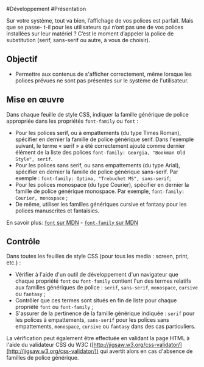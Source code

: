 
#Développement #Présentation

Sur votre système, tout va bien, l’affichage de vos polices est parfait. Mais que se passe- t-il pour les utilisateurs qui n’ont pas une de vos polices installées sur leur matériel ? C’est le moment d’appeler la police de substitution (serif, sans-serif ou autre, à vous de choisir).

Objectif
--------

*   Permettre aux contenus de s'afficher correctement, même lorsque les polices prévues ne sont pas présentes sur le système de l'utilisateur.

Mise en œuvre
-------------

Dans chaque feuille de style CSS, indiquer la famille générique de police appropriée dans les propriétés `font-family` ou `font` :

*   Pour les polices serif, ou à empattements (du type Times Roman), spécifier en dernier la famille de police générique serif. Dans l'exemple suivant, le terme « serif » a été correctement ajouté comme dernier élément de la liste des polices `font-family: Georgia, "Bookman Old Style", serif`.
*   Pour les polices sans serif, ou sans empattements (du type Arial), spécifier en dernier la famille de police générique sans-serif. Par exemple : `font-family: Optima, "Trebuchet MS", sans-serif`;
*   Pour les polices monospace (du type Courier), spécifier en dernier la famille de police générique monospace. Par exemple, `font-family: Courier, monospace` ;
*   De même, utiliser les familles génériques cursive et fantasy pour les polices manuscrites et fantaisies.

En savoir plus: [`font` sur MDN](https://developer.mozilla.org/fr/docs/Web/CSS/font) - [`font-family` sur MDN](https://developer.mozilla.org/fr/docs/Web/CSS/font-family)

Contrôle
--------

Dans toutes les feuilles de style CSS (pour tous les media : screen, print, etc.) :

*   Vérifier à l'aide d'un outil de développement d'un navigateur que chaque propriété `font` ou `font-family` contient l'un des termes relatifs aux familles génériques de police : `serif`, `sans-serif`, `monospace`, `cursive` ou `fantasy` ;
*   Contrôler que ces termes sont situés en fin de liste pour chaque propriété `font` ou `font-family` ;
*   S'assurer de la pertinence de la famille générique indiquée : `serif` pour les polices à empattements, `sans-serif` pour les polices sans empattements, `monospace`, `cursive` ou `fantasy` dans des cas particuliers.

La vérification peut également être effectuée en validant la page HTML à l'aide du validateur CSS du W3C ([http://jigsaw.w3.org/css-validator/](http://jigsaw.w3.org/css-validator/)) qui avertit alors en cas d'absence de familles de police générique.
